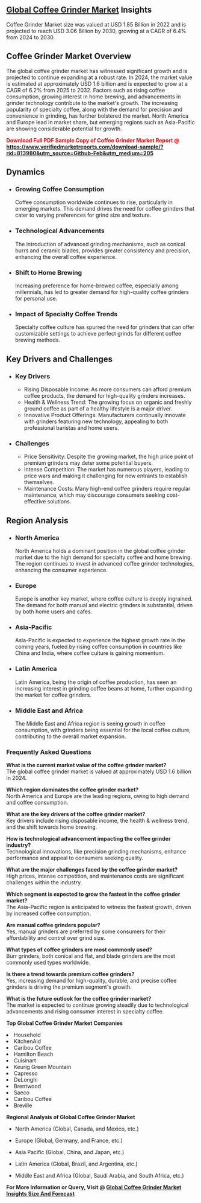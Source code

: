 <h2><a href="https://www.verifiedmarketreports.com/download-sample/?rid=813980&amp;utm_source=Github&amp;utm_medium=205" target="_blank">Global Coffee Grinder Market</a> Insights</h2><p>Coffee Grinder Market size was valued at USD 1.85 Billion in 2022 and is projected to reach USD 3.06 Billion by 2030, growing at a CAGR of 6.4% from 2024 to 2030.</p><p> <h2>Coffee Grinder Market Overview</h2> <p>The global coffee grinder market has witnessed significant growth and is projected to continue expanding at a robust rate. In 2024, the market value is estimated at approximately USD 1.6 billion and is expected to grow at a CAGR of 6.2% from 2025 to 2032. Factors such as rising coffee consumption, growing interest in home brewing, and advancements in grinder technology contribute to the market's growth. The increasing popularity of specialty coffee, along with the demand for precision and convenience in grinding, has further bolstered the market. North America and Europe lead in market share, but emerging regions such as Asia-Pacific are showing considerable potential for growth.</p> <p><strong><p><span class=""><span style="color: #ff0000;"><strong>Download Full PDF Sample Copy of Coffee Grinder Market Report</strong> @ </span><a href="https://www.verifiedmarketreports.com/download-sample/?rid=813980&amp;utm_source=Github-Feb&amp;utm_medium=205" target="_blank">https://www.verifiedmarketreports.com/download-sample/?rid=813980&amp;utm_source=Github-Feb&amp;utm_medium=205</a></span></p></strong></p> <h2>Dynamics</h2> <ul> <li><h3>Growing Coffee Consumption</h3> Coffee consumption worldwide continues to rise, particularly in emerging markets. This demand drives the need for coffee grinders that cater to varying preferences for grind size and texture.</li> <li><h3>Technological Advancements</h3> The introduction of advanced grinding mechanisms, such as conical burrs and ceramic blades, provides greater consistency and precision, enhancing the overall coffee experience.</li> <li><h3>Shift to Home Brewing</h3> Increasing preference for home-brewed coffee, especially among millennials, has led to greater demand for high-quality coffee grinders for personal use.</li> <li><h3>Impact of Specialty Coffee Trends</h3> Specialty coffee culture has spurred the need for grinders that can offer customizable settings to achieve perfect grinds for different coffee brewing methods.</li> </ul> <h2>Key Drivers and Challenges</h2> <ul> <li><h3>Key Drivers</h3> <ul> <li>Rising Disposable Income: As more consumers can afford premium coffee products, the demand for high-quality grinders increases.</li> <li>Health & Wellness Trend: The growing focus on organic and freshly ground coffee as part of a healthy lifestyle is a major driver.</li> <li>Innovative Product Offerings: Manufacturers continually innovate with grinders featuring new technology, appealing to both professional baristas and home users.</li> </ul> </li> <li><h3>Challenges</h3> <ul> <li>Price Sensitivity: Despite the growing market, the high price point of premium grinders may deter some potential buyers.</li> <li>Intense Competition: The market has numerous players, leading to price wars and making it challenging for new entrants to establish themselves.</li> <li>Maintenance Costs: Many high-end coffee grinders require regular maintenance, which may discourage consumers seeking cost-effective solutions.</li> </ul> </li> </ul> <h2>Region Analysis</h2> <ul> <li><h3>North America</h3> North America holds a dominant position in the global coffee grinder market due to the high demand for specialty coffee and home brewing. The region continues to invest in advanced coffee grinder technologies, enhancing the consumer experience.</li> <li><h3>Europe</h3> Europe is another key market, where coffee culture is deeply ingrained. The demand for both manual and electric grinders is substantial, driven by both home users and cafes.</li> <li><h3>Asia-Pacific</h3> Asia-Pacific is expected to experience the highest growth rate in the coming years, fueled by rising coffee consumption in countries like China and India, where coffee culture is gaining momentum.</li> <li><h3>Latin America</h3> Latin America, being the origin of coffee production, has seen an increasing interest in grinding coffee beans at home, further expanding the market for coffee grinders.</li> <li><h3>Middle East and Africa</h3> The Middle East and Africa region is seeing growth in coffee consumption, with grinders being essential for the local coffee culture, contributing to the overall market expansion.</li> </ul> <h3>Frequently Asked Questions</h3> <p><strong>What is the current market value of the coffee grinder market?</strong><br> The global coffee grinder market is valued at approximately USD 1.6 billion in 2024.</p> <p><strong>Which region dominates the coffee grinder market?</strong><br> North America and Europe are the leading regions, owing to high demand and coffee consumption.</p> <p><strong>What are the key drivers of the coffee grinder market?</strong><br> Key drivers include rising disposable income, the health & wellness trend, and the shift towards home brewing.</p> <p><strong>How is technological advancement impacting the coffee grinder industry?</strong><br> Technological innovations, like precision grinding mechanisms, enhance performance and appeal to consumers seeking quality.</p> <p><strong>What are the major challenges faced by the coffee grinder market?</strong><br> High prices, intense competition, and maintenance costs are significant challenges within the industry.</p> <p><strong>Which segment is expected to grow the fastest in the coffee grinder market?</strong><br> The Asia-Pacific region is anticipated to witness the fastest growth, driven by increased coffee consumption.</p> <p><strong>Are manual coffee grinders popular?</strong><br> Yes, manual grinders are preferred by some consumers for their affordability and control over grind size.</p> <p><strong>What types of coffee grinders are most commonly used?</strong><br> Burr grinders, both conical and flat, and blade grinders are the most commonly used types worldwide.</p> <p><strong>Is there a trend towards premium coffee grinders?</strong><br> Yes, increasing demand for high-quality, durable, and precise coffee grinders is driving the premium segment's growth.</p> <p><strong>What is the future outlook for the coffee grinder market?</strong><br> The market is expected to continue growing steadily due to technological advancements and rising consumer interest in specialty coffee.</p> </p><p><strong>Top Global Coffee Grinder Market Companies</strong></p><div data-test-id=""><p><li>Household</li><li> KitchenAid</li><li> Caribou Coffee</li><li> Hamilton Beach</li><li> Cuisinart</li><li> Keurig Green Mountain</li><li> Capresso</li><li> DeLonghi</li><li> Brentwood</li><li> Saeco</li><li> Caribou Coffee</li><li> Breville</li></p><div><strong>Regional Analysis of&nbsp;Global Coffee Grinder Market</strong></div><ul><li dir="ltr"><p dir="ltr">North America&nbsp;(Global, Canada, and Mexico, etc.)</p></li><li dir="ltr"><p dir="ltr">Europe (Global, Germany, and France, etc.)</p></li><li dir="ltr"><p dir="ltr">Asia Pacific&nbsp;(Global, China, and Japan, etc.)</p></li><li dir="ltr"><p dir="ltr">Latin America&nbsp;(Global, Brazil, and Argentina, etc.)</p></li><li dir="ltr">Middle East and Africa&nbsp;(Global, Saudi Arabia, and South Africa, etc.)</li></ul><p><strong>For More Information or Query, Visit @&nbsp;</strong><strong><a href="https://www.verifiedmarketreports.com/product/coffee-grinder-market/?utm_source=Github&amp;utm_medium=205" target="_blank">Global Coffee Grinder Market Insights Size And Forecast</a></strong></p></div>
